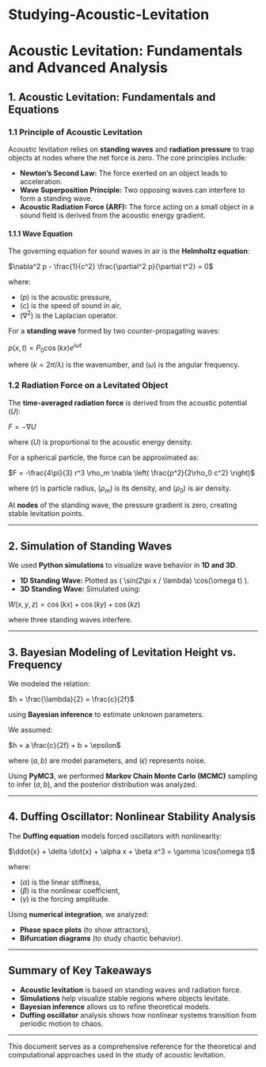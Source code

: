 # Studying-Acoustic-Levitation
# Acoustic Levitation: Fundamentals and Advanced Analysis

## 1. Acoustic Levitation: Fundamentals and Equations

### 1.1 Principle of Acoustic Levitation
Acoustic levitation relies on **standing waves** and **radiation pressure** to trap objects at nodes where the net force is zero. The core principles include:
- **Newton’s Second Law:** The force exerted on an object leads to acceleration.
- **Wave Superposition Principle:** Two opposing waves can interfere to form a standing wave.
- **Acoustic Radiation Force (ARF):** The force acting on a small object in a sound field is derived from the acoustic energy gradient.

#### 1.1.1 Wave Equation
The governing equation for sound waves in air is the **Helmholtz equation**:

$\nabla^2 p - \frac{1}{c^2} \frac{\partial^2 p}{\partial t^2} = 0$

where:
- $( p )$ is the acoustic pressure,
- $( c )$ is the speed of sound in air,
- $( \nabla^2 )$ is the Laplacian operator.

For a **standing wave** formed by two counter-propagating waves:

$p(x,t) = P_0 \cos(kx) e^{i\omega t}$

where $( k = 2\pi/\lambda )$ is the wavenumber, and $( \omega )$ is the angular frequency.

### 1.2 Radiation Force on a Levitated Object
The **time-averaged radiation force** is derived from the acoustic potential $( U )$:

$F = -\nabla U$

where $( U )$ is proportional to the acoustic energy density.

For a spherical particle, the force can be approximated as:

$F = -\frac{4\pi}{3} r^3 \rho_m \nabla \left( \frac{p^2}{2\rho_0 c^2} \right)$

where $( r )$ is particle radius, $( \rho_m )$ is its density, and $( \rho_0 )$ is air density.

At **nodes** of the standing wave, the pressure gradient is zero, creating stable levitation points.

---

## 2. Simulation of Standing Waves
We used **Python simulations** to visualize wave behavior in **1D and 3D**.
- **1D Standing Wave:** Plotted as \( \sin(2\pi x / \lambda) \cos(\omega t) \).
- **3D Standing Wave:** Simulated using:

$W(x,y,z) = \cos(kx) + \cos(ky) + \cos(kz)$

where three standing waves interfere.

---

## 3. Bayesian Modeling of Levitation Height vs. Frequency
We modeled the relation:

$h = \frac{\lambda}{2} = \frac{c}{2f}$

using **Bayesian inference** to estimate unknown parameters.

We assumed:

$h = a \frac{c}{2f} + b + \epsilon$

where $( a, b )$ are model parameters, and $( \epsilon )$ represents noise.

Using **PyMC3**, we performed **Markov Chain Monte Carlo (MCMC)** sampling to infer $( a, b )$, and the posterior distribution was analyzed.

---

## 4. Duffing Oscillator: Nonlinear Stability Analysis
The **Duffing equation** models forced oscillators with nonlinearity:

$\ddot{x} + \delta \dot{x} + \alpha x + \beta x^3 = \gamma \cos(\omega t)$

where:
- $( \alpha )$ is the linear stiffness,
- $( \beta )$ is the nonlinear coefficient,
- $( \gamma )$ is the forcing amplitude.

Using **numerical integration**, we analyzed:
- **Phase space plots** (to show attractors),
- **Bifurcation diagrams** (to study chaotic behavior).

---

## Summary of Key Takeaways
- **Acoustic levitation** is based on standing waves and radiation force.
- **Simulations** help visualize stable regions where objects levitate.
- **Bayesian inference** allows us to refine theoretical models.
- **Duffing oscillator** analysis shows how nonlinear systems transition from periodic motion to chaos.

---

This document serves as a comprehensive reference for the theoretical and computational approaches used in the study of acoustic levitation.

